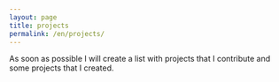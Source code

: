 ```yaml
---
layout: page
title: projects
permalink: /en/projects/
---
```


As soon as possible I will create a list with projects that I contribute and some projects that I created.
